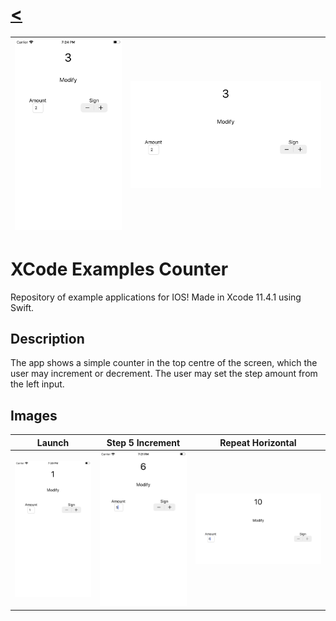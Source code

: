  # [<](README.md)
 |  ![image](/Assets/Counter/appimg1.jpeg) | ![image](/Assets/Counter/appimg2.jpeg)
 | :------ | :-------- 


# XCode Examples Counter 
Repository of example applications for IOS! Made in Xcode 11.4.1 using Swift.


## Description

The app shows a simple counter in the top centre of the screen, which the user may increment or decrement. The user may set the step amount from the left input. 

## Images

Launch             |  Step 5 Increment         | Repeat Horizontal
:-------------------------:|:-------------------------: | :-------------------------:
![image](/Assets/Counter/appimg5.jpeg)  |  ![image](/Assets/Counter/appimg4.jpeg)  | ![image](/Assets/Counter/appimg3.jpeg)
